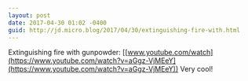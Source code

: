 ```yaml
---
layout: post
date: 2017-04-30 01:02 -0400
guid: http://jd.micro.blog/2017/04/30/extinguishing-fire-with.html
---
```

Extinguishing fire with gunpowder: [[www.youtube.com/watch](https://www.youtube.com/watch?v=aGgz-VjMEeY](https://www.youtube.com/watch?v=aGgz-VjMEeY)) Very cool!
